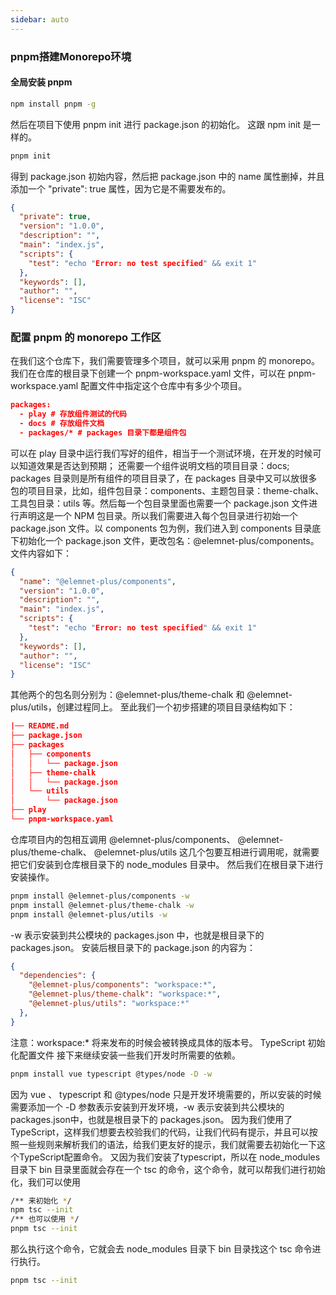 ```yaml
---
sidebar: auto
---
```


### pnpm搭建Monorepo环境

#### 全局安装 pnpm
``` bash
npm install pnpm -g
```
然后在项目下使用 pnpm init 进行 package.json 的初始化。
这跟 npm init 是一样的。
``` bash
pnpm init
```

得到 package.json 初始内容，然后把 package.json 中的 name 属性删掉，并且添加一个 "private": true 属性，因为它是不需要发布的。
``` json
{
  "private": true,
  "version": "1.0.0",
  "description": "",
  "main": "index.js",
  "scripts": {
    "test": "echo "Error: no test specified" && exit 1"
  },
  "keywords": [],
  "author": "",
  "license": "ISC"
}
```
### 配置 pnpm 的 monorepo 工作区
在我们这个仓库下，我们需要管理多个项目，就可以采用 pnpm 的 monorepo。我们在仓库的根目录下创建一个 pnpm-workspace.yaml 文件，可以在 pnpm-workspace.yaml 配置文件中指定这个仓库中有多少个项目。
``` json
packages:
  - play # 存放组件测试的代码
  - docs # 存放组件文档
  - packages/* # packages 目录下都是组件包
```

可以在 play 目录中运行我们写好的组件，相当于一个测试环境，在开发的时候可以知道效果是否达到预期；
还需要一个组件说明文档的项目目录：docs; 
packages 目录则是所有组件的项目目录了，在 packages 目录中又可以放很多包的项目目录，比如，组件包目录：components、主题包目录：theme-chalk、工具包目录：utils 等。然后每一个包目录里面也需要一个 package.json 文件进行声明这是一个 NPM 包目录。所以我们需要进入每个包目录进行初始一个 package.json 文件。以 components 包为例，我们进入到 components 目录底下初始化一个 package.json 文件，更改包名：@elemnet-plus/components。文件内容如下：
``` json
{
  "name": "@elemnet-plus/components",
  "version": "1.0.0",
  "description": "",
  "main": "index.js",
  "scripts": {
    "test": "echo "Error: no test specified" && exit 1"
  },
  "keywords": [],
  "author": "",
  "license": "ISC"
}
```
其他两个的包名则分别为：@elemnet-plus/theme-chalk 和 @elemnet-plus/utils，创建过程同上。
至此我们一个初步搭建的项目目录结构如下：
``` json
|── README.md
├── package.json
├── packages
│   ├── components
│   │   └── package.json
│   ├── theme-chalk
│   │   └── package.json
│   └── utils
│       └── package.json
├── play
└── pnpm-workspace.yaml
```
仓库项目内的包相互调用
@elemnet-plus/components、
@elemnet-plus/theme-chalk、
@elemnet-plus/utils 这几个包要互相进行调用呢，就需要把它们安装到仓库根目录下的 node_modules 目录中。
然后我们在根目录下进行安装操作。
``` bash
pnpm install @elemnet-plus/components -w
pnpm install @elemnet-plus/theme-chalk -w
pnpm install @elemnet-plus/utils -w
```
-w 表示安装到共公模块的 packages.json 中，也就是根目录下的 packages.json。
安装后根目录下的 package.json 的内容为：
``` json
{
  "dependencies": {
    "@elemnet-plus/components": "workspace:*",
    "@elemnet-plus/theme-chalk": "workspace:*",
    "@elemnet-plus/utils": "workspace:*"
  },
}
```
注意：workspace:* 将来发布的时候会被转换成具体的版本号。
TypeScript 初始化配置文件
接下来继续安装一些我们开发时所需要的依赖。
``` bash
pnpm install vue typescript @types/node -D -w
```
因为 vue 、 typescript 和 @types/node 只是开发环境需要的，所以安装的时候需要添加一个 -D 参数表示安装到开发环境，-w 表示安装到共公模块的 packages.json中，也就是根目录下的 packages.json。
因为我们使用了TypeScript，这样我们想要去校验我们的代码，让我们代码有提示，并且可以按照一些规则来解析我们的语法，给我们更友好的提示，我们就需要去初始化一下这个TypeScript配置命令。 又因为我们安装了typescript，所以在 node_modules 目录下 bin 目录里面就会存在一个 tsc 的命令，这个命令，就可以帮我们进行初始化，我们可以使用
``` bash
/** 来初始化 */ 
npm tsc --init
/** 也可以使用 */
pnpm tsc --init
```
那么执行这个命令，它就会去 node_modules 目录下 bin 目录找这个 tsc 命令进行执行。
``` bash
pnpm tsc --init
```
